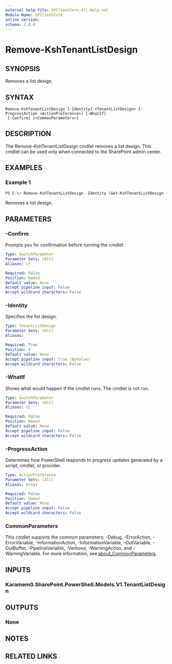 ```yaml
---
external help file: SPClientCore.dll-Help.xml
Module Name: SPClientCore
online version:
schema: 2.0.0
---
```


# Remove-KshTenantListDesign

## SYNOPSIS
Removes a list design.

## SYNTAX

```
Remove-KshTenantListDesign [-Identity] <TenantListDesign> [-ProgressAction <ActionPreference>] [-WhatIf]
 [-Confirm] [<CommonParameters>]
```

## DESCRIPTION
The Remove-KshTenantListDesign cmdlet removes a list design. This cmdlet can be used only when connected to the SharePoint admin center.

## EXAMPLES

### Example 1
```powershell
PS C:\> Remove-KshTenantListDesign -Identity (Get-KshTenantListDesign -SiteScriptId "df3a2598-5f30-4bdc-8625-cf6d7c5db6b9")
```

Removes a list design.

## PARAMETERS

### -Confirm
Prompts you for confirmation before running the cmdlet.

```yaml
Type: SwitchParameter
Parameter Sets: (All)
Aliases: cf

Required: False
Position: Named
Default value: None
Accept pipeline input: False
Accept wildcard characters: False
```

### -Identity
Specifies the list design.

```yaml
Type: TenantListDesign
Parameter Sets: (All)
Aliases:

Required: True
Position: 0
Default value: None
Accept pipeline input: True (ByValue)
Accept wildcard characters: False
```

### -WhatIf
Shows what would happen if the cmdlet runs. The cmdlet is not run.

```yaml
Type: SwitchParameter
Parameter Sets: (All)
Aliases: wi

Required: False
Position: Named
Default value: None
Accept pipeline input: False
Accept wildcard characters: False
```

### -ProgressAction
Determines how PowerShell responds to progress updates generated by a script, cmdlet, or provider.

```yaml
Type: ActionPreference
Parameter Sets: (All)
Aliases: proga

Required: False
Position: Named
Default value: None
Accept pipeline input: False
Accept wildcard characters: False
```

### CommonParameters
This cmdlet supports the common parameters: -Debug, -ErrorAction, -ErrorVariable, -InformationAction, -InformationVariable, -OutVariable, -OutBuffer, -PipelineVariable, -Verbose, -WarningAction, and -WarningVariable. For more information, see [about_CommonParameters](http://go.microsoft.com/fwlink/?LinkID=113216).

## INPUTS

### Karamem0.SharePoint.PowerShell.Models.V1.TenantListDesign

## OUTPUTS

### None
## NOTES

## RELATED LINKS
